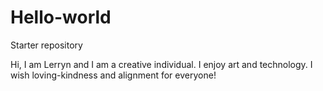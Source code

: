 # Hello-world
Starter repository

Hi, I am Lerryn and I am a creative individual. I enjoy art and technology.
I wish loving-kindness and alignment for everyone!
